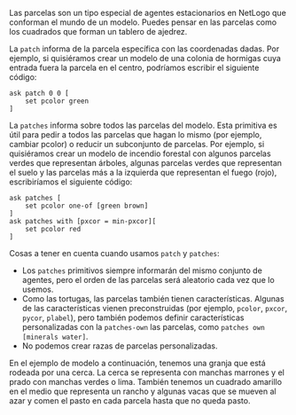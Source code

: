 ﻿Las parcelas son un tipo especial de agentes estacionarios en NetLogo que conforman el mundo de un modelo. Puedes pensar en las parcelas como los cuadrados que forman un tablero de ajedrez.

La `patch` informa de la parcela específica con las coordenadas dadas. Por ejemplo, si quisiéramos crear un modelo de una colonia de hormigas cuya entrada fuera la parcela en el centro, podríamos escribir el siguiente código:



```
ask patch 0 0 [
	set pcolor green
]
```


La `patches` informa sobre todos las parcelas del modelo. Esta primitiva es útil para pedir a todos las parcelas que hagan lo mismo (por ejemplo, cambiar pcolor) o reducir un subconjunto de parcelas. Por ejemplo, si quisiéramos crear un modelo de incendio forestal con algunos parcelas verdes que representan árboles, algunas parcelas verdes que representan el suelo y las parcelas más a la izquierda que representan el fuego (rojo), escribiríamos el siguiente código:



```
ask patches [
	set pcolor one-of [green brown]
]
ask patches with [pxcor = min-pxcor][
	set pcolor red
]
```


Cosas a tener en cuenta cuando usamos `patch` y `patches`:

* Los `patches` primitivos siempre informarán del mismo conjunto de agentes, pero el orden de las parcelas será aleatorio cada vez que lo usemos.
* Como las tortugas, las parcelas también tienen características. Algunas de las características vienen preconstruidas (por ejemplo, `pcolor`, `pxcor`, `pycor`, `plabel`), pero también podemos definir características personalizadas con la `patches-own` las parcelas, como `patches own [minerals water]`.
* No podemos crear razas de parcelas personalizadas.


En el ejemplo de modelo a continuación, tenemos una granja que está rodeada por una cerca. La cerca se representa con manchas marrones y el prado con manchas verdes o lima. También tenemos un cuadrado amarillo en el medio que representa un rancho y algunas vacas que se mueven al azar y comen el pasto en cada parcela hasta que no queda pasto.